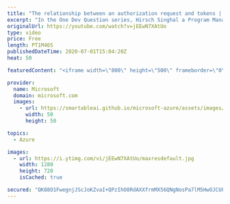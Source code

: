 ```yaml
---
title: "The relationship between an authorization request and tokens | One Dev Question: Hirsch Singhal"
excerpt: "In the One Dev Question series, Hirsch Singhal a Program Manager working on the Microsoft identity platform, explains how authorization requests are connected to access tokens and refresh tokens.    For more information, visit: https://docs.microsoft.com/azure/active-directory/develop/active-directory-v2-protocols?WT.mc_id=onedevquestion-c9-AzureIdent"
originalUrl: https://youtube.com/watch?v=jEEwN7XAtUo
type: video
price: Free
length: PT1M46S
publishedDateTime: 2020-07-01T15:04:20Z
heat: 50

featuredContent: "<iframe width=\"800\" height=\"500\" frameborder=\"0\" src=\"https://www.youtube.com/embed/jEEwN7XAtUo\" allow=\"accelerometer; autoplay; encrypted-media; gyroscope; picture-in-picture\" allowfullscreen></iframe>"

provider:
  name: Microsoft
  domain: microsoft.com
  images:
    - url: https://smartableai.github.io/microsoft-azure/assets/images/organizations/microsoft.com-50x50.jpg
      width: 50
      height: 50

topics:
  - Azure

images:
  - url: https://i.ytimg.com/vi/jEEwN7XAtUo/maxresdefault.jpg
    width: 1280
    height: 720
    isCached: true

secured: "QK88O1FwegnjJScJoKZvaI+QPzIhO8RdAXXfrmMX56QNgNosPa7lM5HwOJCUFE1nlD63NTYiXlYuXITwkOate8ETTHjv/nCyxlTBri+axbxjW8I0GDp6KdvaPYdRKfggJK0aZqTfdJNnL8D+Wg42uuQbW+6VwflnpNA7eZO+tqa8rDhcGLGiljZlqpY5VilzxzudVaXecYlG0xIwnaa1SwA1FMaQfM1DBKdGp2RJifDOgP53MDVu6K/v84Fkdud5Q1BqlinkGmcE8PzMGY6MFlsz++UeKg1GNQkAyx1VJ/KT6u0qhFIm+7es//zWydMaxQ1iDzT6InhQ4/DD0W3jVDO0Vu4dYc0gn2DJVTljs3ZyI4jpg1QK64btksgkl4Jqew+vE56WgQrNp+o+Z8oVC6TIxG7Jf+iKEMUpnuweXHM=;tyskw1MQErl90g2B77glRQ=="
---
```


